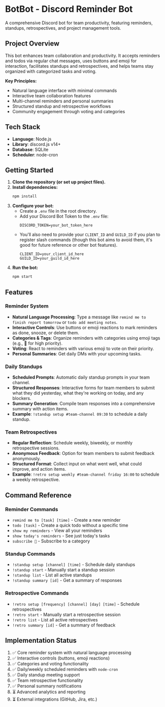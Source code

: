 # BotBot - Discord Reminder Bot

A comprehensive Discord bot for team productivity, featuring reminders, standups, retrospectives, and project management tools.

## Project Overview

This bot enhances team collaboration and productivity. It accepts reminders and todos via regular chat messages, uses buttons and emoji for interaction, facilitates standups and retrospectives, and helps teams stay organized with categorized tasks and voting.

**Key Principles:**

- Natural language interface with minimal commands
- Interactive team collaboration features
- Multi-channel reminders and personal summaries
- Structured standup and retrospective workflows
- Community engagement through voting and categories

## Tech Stack

- **Language**: Node.js
- **Library**: discord.js v14+
- **Database**: SQLite
- **Scheduler**: node-cron

## Getting Started

1.  **Clone the repository (or set up project files).**
2.  **Install dependencies:**
    ```bash
    npm install
    ```
3.  **Configure your bot:**
    *   Create a `.env` file in the root directory.
    *   Add your Discord Bot Token to the `.env` file:
        ```
        DISCORD_TOKEN=your_bot_token_here
        ```
    *   You'll also need to provide your `CLIENT_ID` and `GUILD_ID` if you plan to register slash commands (though this bot aims to avoid them, it's good for future reference or other bot features).
        ```
        CLIENT_ID=your_client_id_here
        GUILD_ID=your_guild_id_here 
        ```
4.  **Run the bot:**
    ```bash
    npm start
    ```

## Features

### Reminder System

- **Natural Language Processing**: Type a message like `remind me to finish report tomorrow` or `todo add meeting notes`.
- **Interactive Controls**: Use buttons or emoji reactions to mark reminders as done, snooze, or delete them.
- **Categories & Tags**: Organize reminders with categories using emoji tags (e.g., 🚀 for high priority).
- **Voting**: React to reminders with various emoji to vote on their priority.
- **Personal Summaries**: Get daily DMs with your upcoming tasks.

### Daily Standups

- **Scheduled Prompts**: Automatic daily standup prompts in your team channel.
- **Structured Responses**: Interactive forms for team members to submit what they did yesterday, what they're working on today, and any blockers.
- **Summary Generation**: Compile team responses into a comprehensive summary with action items.
- **Example**: `!standup setup #team-channel 09:30` to schedule a daily standup.

### Team Retrospectives

- **Regular Reflection**: Schedule weekly, biweekly, or monthly retrospective sessions.
- **Anonymous Feedback**: Option for team members to submit feedback anonymously.
- **Structured Format**: Collect input on what went well, what could improve, and action items.
- **Example**: `!retro setup weekly #team-channel friday 16:00` to schedule a weekly retrospective.

## Command Reference

### Reminder Commands

- `remind me to [task] [time]` - Create a new reminder
- `todo [task]` - Create a quick todo without a specific time
- `show my reminders` - View all your reminders
- `show today's reminders` - See just today's tasks
- `subscribe 🚀` - Subscribe to a category

### Standup Commands

- `!standup setup [channel] [time]` - Schedule daily standups
- `!standup start` - Manually start a standup session
- `!standup list` - List all active standups
- `!standup summary [id]` - Get a summary of responses

### Retrospective Commands

- `!retro setup [frequency] [channel] [day] [time]` - Schedule retrospectives
- `!retro start` - Manually start a retrospective session
- `!retro list` - List all active retrospectives
- `!retro summary [id]` - Get a summary of feedback

## Implementation Status

1. ✅ Core reminder system with natural language processing
2. ✅ Interactive controls (buttons, emoji reactions)
3. ✅ Categories and voting functionality
4. ✅ Daily/weekly scheduled reminders with `node-cron`
5. ✅ Daily standup meeting support
6. ✅ Team retrospective functionality
7. ✅ Personal summary notifications
8. ⏳ Advanced analytics and reporting
9. ⏳ External integrations (GitHub, Jira, etc.)

